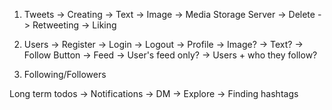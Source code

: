 
1. Tweets
  -> Creating
    -> Text
    -> Image -> Media Storage Server
  -> Delete
  -> Retweeting
  -> Liking

2. Users
  -> Register
  -> Login
  -> Logout
  -> Profile
    -> Image?
    -> Text?
    -> Follow Button
  -> Feed
    -> User's feed only?
    -> Users + who they follow?


3. Following/Followers

Long term todos
  -> Notifications
  -> DM
  -> Explore -> Finding hashtags
